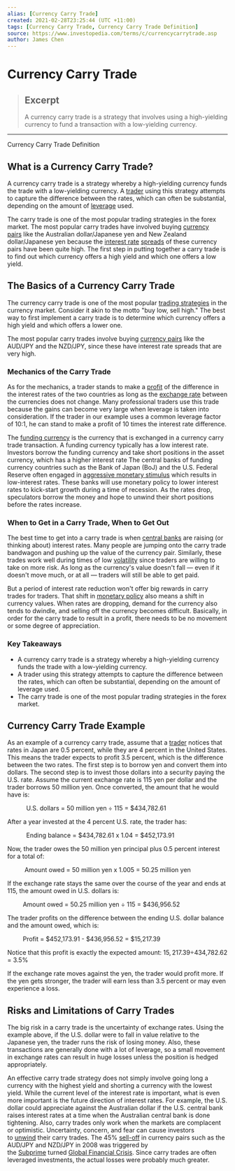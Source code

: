 ```yaml
---
alias: [Currency Carry Trade]
created: 2021-02-28T23:25:44 (UTC +11:00)
tags: [Currency Carry Trade, Currency Carry Trade Definition]
source: https://www.investopedia.com/terms/c/currencycarrytrade.asp
author: James Chen
---
```


# Currency Carry Trade

> ## Excerpt
> A currency carry trade is a strategy that involves using a high-yielding currency to fund a transaction with a low-yielding currency.

---

Currency Carry Trade Definition
## What is a Currency Carry Trade?

A currency carry trade is a strategy whereby a high-yielding currency funds the trade with a low-yielding currency. A [trader](https://www.investopedia.com/terms/t/trader.asp) using this strategy attempts to capture the difference between the rates, which can often be substantial, depending on the amount of [leverage](https://www.investopedia.com/terms/l/leverage.asp) used.

The carry trade is one of the most popular trading strategies in the forex market. The most popular carry trades have involved buying [currency pairs](https://www.investopedia.com/terms/c/currencypair.asp) like the Australian dollar/Japanese yen and New Zealand dollar/Japanese yen because the [interest rate](https://www.investopedia.com/terms/i/interestrate.asp) [spreads](https://www.investopedia.com/terms/s/spread.asp) of these currency pairs have been quite high. The first step in putting together a carry trade is to find out which currency offers a high yield and which one offers a low yield.

## The Basics of a Currency Carry Trade

The currency carry trade is one of the most popular [trading strategies](https://www.investopedia.com/terms/t/trading-strategy.asp) in the currency market. Consider it akin to the motto "buy low, sell high." The best way to first implement a carry trade is to determine which currency offers a high yield and which offers a lower one. 

The most popular carry trades involve buying [currency pairs](https://www.investopedia.com/terms/c/currencypair.asp) like the AUD/JPY and the NZD/JPY, since these have interest rate spreads that are very high.  

### Mechanics of the Carry Trade

As for the mechanics, a trader stands to make a [profit](https://www.investopedia.com/terms/p/profit.asp) of the difference in the interest rates of the two countries as long as the [exchange rate](https://www.investopedia.com/terms/e/exchangerate.asp) between the currencies does not change. Many professional traders use this trade because the gains can become very large when leverage is taken into consideration. If the trader in our example uses a common leverage factor of 10:1, he can stand to make a profit of 10 times the interest rate difference.

The [funding currency](https://www.investopedia.com/terms/f/funding-currency.asp) is the currency that is exchanged in a currency carry trade transaction. A funding currency typically has a low interest rate. Investors borrow the funding currency and take short positions in the asset currency, which has a higher interest rate The central banks of funding currency countries such as the Bank of Japan (BoJ) and the U.S. Federal Reserve often engaged in [aggressive monetary stimulus](https://www.investopedia.com/terms/e/economic-stimulus.asp) which results in low-interest rates. These banks will use monetary policy to lower interest rates to kick-start growth during a time of recession. As the rates drop, speculators borrow the money and hope to unwind their short positions before the rates increase. 

### When to Get in a Carry Trade, When to Get Out

The best time to get into a carry trade is when [central banks](https://www.investopedia.com/terms/c/centralbank.asp) are raising (or thinking about) interest rates. Many people are jumping onto the carry trade bandwagon and pushing up the value of the currency pair. Similarly, these trades work well during times of low [volatility](https://www.investopedia.com/terms/v/volatility.asp) since traders are willing to take on more risk. As long as the currency's value doesn't fall — even if it doesn't move much, or at all — traders will still be able to get paid. 

But a period of interest rate reduction won't offer big rewards in carry trades for traders. That shift in [monetary policy](https://www.investopedia.com/terms/m/monetarypolicy.asp) also means a shift in currency values. When rates are dropping, demand for the currency also tends to dwindle, and selling off the currency becomes difficult. Basically, in order for the carry trade to result in a profit, there needs to be no movement or some degree of appreciation. 

### Key Takeaways

-   A currency carry trade is a strategy whereby a high-yielding currency funds the trade with a low-yielding currency.
-   A trader using this strategy attempts to capture the difference between the rates, which can often be substantial, depending on the amount of leverage used. 
-   The carry trade is one of the most popular trading strategies in the forex market.

## Currency Carry Trade Example

As an example of a currency carry trade, assume that a [trader](https://www.investopedia.com/terms/t/trader.asp) notices that rates in Japan are 0.5 percent, while they are 4 percent in the United States. This means the trader expects to profit 3.5 percent, which is the difference between the two rates. The first step is to borrow yen and convert them into dollars. The second step is to invest those dollars into a security paying the U.S. rate. Assume the current exchange rate is 115 yen per dollar and the trader borrows 50 million yen. Once converted, the amount that he would have is:

           U.S. dollars = 50 million yen ÷ 115 = $434,782.61

After a year invested at the 4 percent U.S. rate, the trader has:

           Ending balance = $434,782.61 x 1.04 = $452,173.91

Now, the trader owes the 50 million yen principal plus 0.5 percent interest for a total of:

          Amount owed = 50 million yen x 1.005 = 50.25 million yen

If the exchange rate stays the same over the course of the year and ends at 115, the amount owed in U.S. dollars is:

         Amount owed = 50.25 million yen ÷ 115 = $436,956.52

The trader profits on the difference between the ending U.S. dollar balance and the amount owed, which is:

         Profit = $452,173.91 - $436,956.52 = $15,217.39

Notice that this profit is exactly the expected amount: $15,217.39 ÷ $434,782.62 = 3.5%

If the exchange rate moves against the yen, the trader would profit more. If the yen gets stronger, the trader will earn less than 3.5 percent or may even experience a loss.

## Risks and Limitations of Carry Trades

The big risk in a carry trade is the uncertainty of exchange rates. Using the example above, if the U.S. dollar were to fall in value relative to the Japanese yen, the trader runs the risk of losing money. Also, these transactions are generally done with a lot of leverage, so a small movement in exchange rates can result in huge losses unless the position is hedged appropriately.

An effective carry trade strategy does not simply involve going long a currency with the highest yield and shorting a currency with the lowest yield. While the current level of the interest rate is important, what is even more important is the future direction of interest rates. For example, the U.S. dollar could appreciate against the Australian dollar if the U.S. central bank raises interest rates at a time when the Australian central bank is done tightening. Also, carry trades only work when the markets are complacent or optimistic. Uncertainty, concern, and fear can cause investors to [unwind](https://www.investopedia.com/terms/u/unwind.asp) their carry trades. The 45% [sell-off](https://www.investopedia.com/terms/s/sell-off.asp) in currency pairs such as the AUD/JPY and NZD/JPY in 2008 was triggered by the [Subprime](https://www.investopedia.com/terms/s/subprime.asp) turned [Global Financial Crisis](https://www.investopedia.com/articles/economics/09/financial-crisis-review.asp). Since carry trades are often leveraged investments, the actual losses were probably much greater.
